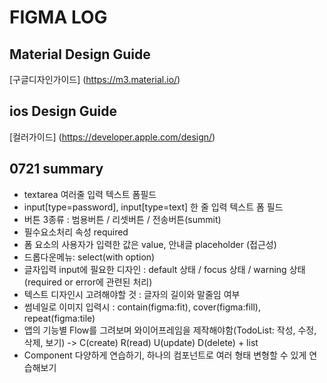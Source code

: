 # FIGMA LOG

## Material Design Guide

[구글디자인가이드] (https://m3.material.io/)

## ios Design Guide

[컬러가이드] (https://developer.apple.com/design/)

## 0721 summary
- textarea 여러줄 입력 텍스트 폼필드
- input[type=password], input[type=text] 한 줄 입력 텍스트 폼 필드
- 버튼 3종류 : 범용버튼 / 리셋버튼 / 전송버튼(summit)
- 필수요소처리 속성 required
- 폼 요소의 사용자가 입력한 값은 value, 안내글 placeholder (접근성)
- 드롭다운메뉴: select(with option)
- 글자입력 input에 필요한 디자인 : default 상태 / focus 상태 / warning 상태(required or error에 관련된 처리)
- 텍스트 디자인시 고려해야할 것 : 글자의 길이와 말줄임 여부
- 썸네일로 이미지 입력시 : contain(figma:fit), cover(figma:fill), repeat(figma:tile)
- 앱의 기능별 Flow를 그려보며 와이어프레임을 제작해야함(TodoList: 작성, 수정, 삭제, 보기) 
-> C(create) R(read) U(update) D(delete) + list
- Component 다양하게 연습하기, 하나의 컴포넌트로 여러 형태 변형할 수 있게 연습해보기